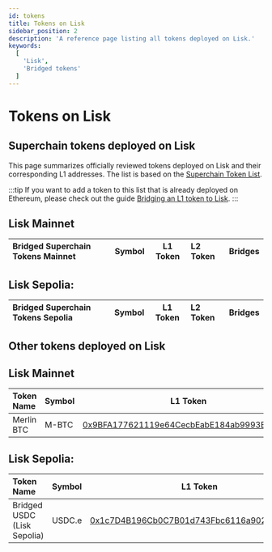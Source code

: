 ```yaml
---
id: tokens
title: Tokens on Lisk
sidebar_position: 2
description: 'A reference page listing all tokens deployed on Lisk.'
keywords:
  [
    'Lisk',
    'Bridged tokens'
  ]
---
```


# Tokens on Lisk

## Superchain tokens deployed on Lisk

This page summarizes officially reviewed tokens deployed on Lisk and their corresponding L1 addresses.
The list is based on the [Superchain Token List](https://github.com/ethereum-optimism/ethereum-optimism.github.io).

:::tip
If you want to add a token to this list that is already deployed on Ethereum, please check out the guide [Bridging an L1 token to Lisk](/building-on-lisk/add-token-to-lisk/index.md).
:::

## Lisk Mainnet

| Bridged Superchain Tokens Mainnet | Symbol | L1 Token          | L2 Token           | Bridges |
| :--------------------- | :----- |:-----------------: | :----------------- | :------: |

## Lisk Sepolia:
| Bridged Superchain Tokens Sepolia | Symbol | L1 Token          | L2 Token           | Bridges |
| :--------------------- | :----- |:-----------------: | :----------------- | :------: |

## Other tokens deployed on Lisk

## Lisk Mainnet

| Token Name             | Symbol | L1 Token           | L2 Token           | Bridges  |
| :--------------------- | :----- |:-----------------: | :----------------- | :------: |
| Merlin BTC | M-BTC | [0x9BFA177621119e64CecbEabE184ab9993E2ef727](ttps://etherscan.io/address/0x9BFA177621119e64CecbEabE184ab9993E2ef727) | [0x33F2EfCcaaFAb04561F815B0059b0B1E9F7DB211](https://blockscout.lisk.com/address/0x33F2EfCcaaFAb04561F815B0059b0B1E9F7DB211)

## Lisk Sepolia:
| Token Name             | Symbol | L1 Token           | L2 Token           | Bridges  |
| :--------------------- | :----- |:-----------------: | :----------------- | :------: |
| Bridged USDC (Lisk Sepolia) | USDC.e | [0x1c7D4B196Cb0C7B01d743Fbc6116a902379C7238](https://sepolia.etherscan.io/address/0x1c7D4B196Cb0C7B01d743Fbc6116a902379C7238) | [0x0E82fDDAd51cc3ac12b69761C45bBCB9A2Bf3C83](https://sepolia-blockscout.lisk.com/address/0x0E82fDDAd51cc3ac12b69761C45bBCB9A2Bf3C83) | [0x8454EAd8e8B6D63951033F38D61A5F0AC6f40279](https://sepolia.etherscan.io/address/0x8454EAd8e8B6D63951033F38D61A5F0AC6f40279) (L1)<br/> [0x45c01066E6b913D2EF4ad48E3629E66Ae41904b1](https://sepolia-blockscout.lisk.com/address/0x45c01066E6b913D2EF4ad48E3629E66Ae41904b1) (L2)|
